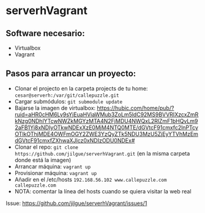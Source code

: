 # serverhVagrant

## Software necesario:
* Virtualbox
* Vagrant

## Pasos para arrancar un proyecto:
* Clonar el projecto en la carpeta projects de tu home: `cesar@serverh:/var/git/callepuzzle.git`
* Cargar submódulos: `git submodule update`
* Bajarse la imagen de virtualbox: https://hubic.com/home/pub/?ruid=aHR0cHM6Ly9sYjEuaHViaWMub3ZoLm5ldC92MS9BVVRIXzcxZmRkNzg0NDhlYTcwNWZkMGYzMTA4N2FjMDU4NWQxL2RlZmF1bHQvLm92aFB1Yi8xNDIyOTkwNDExXzE0MjM4NTQ0MTE/dGVtcF91cmxfc2lnPTcyOTlkOThjMDE4OWFmOGY2ZWE3YzQyZTk5NDU3MzU5ZjEyYTVhMzEmdGVtcF91cmxfZXhwaXJlcz0xNDIzODU0NDEx#
* Clonar el repo: `git clone https://github.com/jilgue/serverhVagrant.git` (en la misma carpeta donde está la imagen)
* Arrancar máquina: `vagrant up`
* Provisionar máquina: `vagrant up`
* Añadir en el /etc/hosts `192.168.56.102 www.callepuzzle.com callepuzzle.com`
* NOTA: comentar la línea del hosts cuando se quiera visitar la web real



Issue: https://github.com/jilgue/serverhVagrant/issues/1
